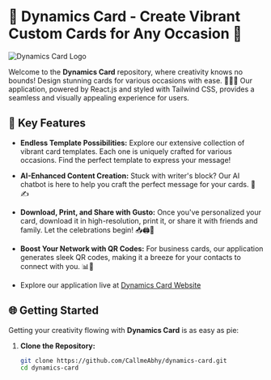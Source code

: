 # 🌟 Dynamics Card - Create Vibrant Custom Cards for Any Occasion 🎉

![Dynamics Card Logo](https://images.unsplash.com/photo-1487017159836-4e23ece2e4cf?q=80&w=1000&auto=format&fit=crop&ixlib=rb-4.0.3&ixid=M3wxMjA3fDB8MHxzZWFyY2h8Mnx8b3V0JTIwb2YlMjBvZmZpY2V8ZW58MHx8MHx8fDA%3D)

Welcome to the **Dynamics Card** repository, where creativity knows no bounds! Design stunning cards for various occasions with ease. 🎂📇💍 Our application, powered by React.js and styled with Tailwind CSS, provides a seamless and visually appealing experience for users.

## 🚀 Key Features

- **Endless Template Possibilities:** Explore our extensive collection of vibrant card templates. Each one is uniquely crafted for various occasions. Find the perfect template to express your message!

- **AI-Enhanced Content Creation:** Stuck with writer's block? Our AI chatbot is here to help you craft the perfect message for your cards. 🤖✍

- **Download, Print, and Share with Gusto:** Once you've personalized your card, download it in high-resolution, print it, or share it with friends and family. Let the celebrations begin! 📥🖨️💌

- **Boost Your Network with QR Codes:** For business cards, our application generates sleek QR codes, making it a breeze for your contacts to connect with you. 📊💼
  
- Explore our application live at [Dynamics Card Website](https://6551ec5d60bb2a2f096227e0--dynamics-card.netlify.app/)

## 🌐 Getting Started

Getting your creativity flowing with **Dynamics Card** is as easy as pie:

1. **Clone the Repository:**
   ```bash
   git clone https://github.com/CallmeAbhy/dynamics-card.git
   cd dynamics-card
